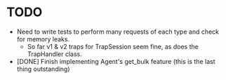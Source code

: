 TODO
====

- Need to write tests to perform many requests of each type and check for memory leaks.
  + So far v1 & v2 traps for TrapSession seem fine, as does the TrapHandler class.
- [DONE] Finish implementing Agent's get_bulk feature (this is the last thing outstanding)
